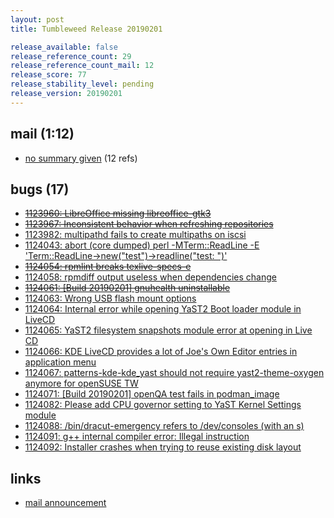 ```yaml
---
layout: post
title: Tumbleweed Release 20190201

release_available: false
release_reference_count: 29
release_reference_count_mail: 12
release_score: 77
release_stability_level: pending
release_version: 20190201
---
```


## mail (1:12)

- [no summary given](https://lists.opensuse.org/opensuse-factory/2019-02/msg00064.html) (12 refs)

## bugs (17)

<!--more-->

- ~~[1123960: LibreOffice missing libreoffice-gtk3](https://bugzilla.opensuse.org/show_bug.cgi?id=1123960)~~
- ~~[1123967: Inconsistent behavior when refreshing repositories](https://bugzilla.opensuse.org/show_bug.cgi?id=1123967)~~
- [1123982: multipathd fails to create multipaths on iscsi](https://bugzilla.opensuse.org/show_bug.cgi?id=1123982)
- [1124043: abort (core dumped)  perl -MTerm::ReadLine -E 'Term::ReadLine->new("test")->readline("test: ")'](https://bugzilla.opensuse.org/show_bug.cgi?id=1124043)
- ~~[1124054: rpmlint breaks texlive-specs-e](https://bugzilla.opensuse.org/show_bug.cgi?id=1124054)~~
- [1124058: rpmdiff output useless when dependencies change](https://bugzilla.opensuse.org/show_bug.cgi?id=1124058)
- ~~[1124061: \[Build 20190201\]  gnuhealth uninstallable](https://bugzilla.opensuse.org/show_bug.cgi?id=1124061)~~
- [1124063: Wrong USB flash mount options](https://bugzilla.opensuse.org/show_bug.cgi?id=1124063)
- [1124064: Internal error while opening YaST2 Boot loader module in LiveCD](https://bugzilla.opensuse.org/show_bug.cgi?id=1124064)
- [1124065: YaST2 filesystem snapshots module error at opening in Live CD](https://bugzilla.opensuse.org/show_bug.cgi?id=1124065)
- [1124066: KDE LiveCD provides a lot of Joe's Own Editor entries in application menu](https://bugzilla.opensuse.org/show_bug.cgi?id=1124066)
- [1124067: patterns-kde-kde_yast should not require yast2-theme-oxygen anymore for openSUSE TW](https://bugzilla.opensuse.org/show_bug.cgi?id=1124067)
- [1124071: \[Build 20190201\] openQA test fails in podman_image](https://bugzilla.opensuse.org/show_bug.cgi?id=1124071)
- [1124082: Please add CPU governor setting to YaST Kernel Settings module](https://bugzilla.opensuse.org/show_bug.cgi?id=1124082)
- [1124088: /bin/dracut-emergency refers to /dev/consoles (with an s)](https://bugzilla.opensuse.org/show_bug.cgi?id=1124088)
- [1124091: g++ internal compiler error: Illegal instruction](https://bugzilla.opensuse.org/show_bug.cgi?id=1124091)
- [1124092: Installer crashes when trying to reuse existing disk layout](https://bugzilla.opensuse.org/show_bug.cgi?id=1124092)



## links

- [mail announcement](https://lists.opensuse.org/opensuse-factory/2019-02/msg00063.html)
